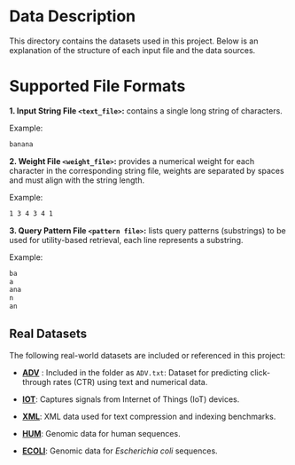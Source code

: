 # Data Description

This directory contains the datasets used in this project. Below is an explanation of the structure of each input file and the data sources.

# Supported File Formats

**1. Input String File `<text_file>`:** contains a single long string of characters.

Example:
```bash
banana
```
**2. Weight File `<weight_file>`:** provides a numerical weight for each character in the corresponding string file, weights are separated by spaces and must align with the string length.

Example:
```bash
1 3 4 3 4 1
```
**3. Query Pattern File `<pattern file>`:** lists query patterns (substrings) to be used for utility-based retrieval, each line represents a substring.

Example:
```bash
ba
a
ana
n
an
```

## Real Datasets

The following real-world datasets are included or referenced in this project:

- [**ADV**](https://raw.githubusercontent.com/UmerTariq1/CTR-and-Clicks-Prediction-Using-Text-and-Numerical-Data/master/Dataset.csv)  : Included in the folder as `ADV.txt`: Dataset for predicting click-through rates (CTR) using text and numerical data.

- [**IOT**](https://ieee-dataport.org/open-access/crawdad-unmblebeacon): Captures signals from Internet of Things (IoT) devices.

- [**XML**](https://pizzachili.dcc.uchile.cl/texts.html): XML data used for text compression and indexing benchmarks.

- [**HUM**](https://www.ncbi.nlm.nih.gov/datasets/genome/GCF_000001405.26/): Genomic data for human sequences.

- [**ECOLI**](https://www.ebi.ac.uk/ena/browser/view/ERR022075): Genomic data for *Escherichia coli* sequences.


